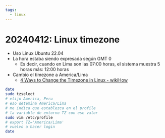 ```yaml
---
tags:
  - linux
---
```


# 20240412: Linux timezone

- Uso Linux Ubuntu 22.04
- La hora estaba siendo expresada según GMT 0
	- Es decir, cuando en Lima son las 07:00 horas, el sistema muestra 5 horas más: 12:00 horas
- Cambio el timezone a America/Lima
	- [4 Ways to Change the Timezone in Linux - wikiHow](https://www.wikihow.com/Change-the-Timezone-in-Linux)

```sh
date
sudo tzselect
# elijo America, Peru
# eso detemina America/Lima
# me indica que establezca en el profile
# la variable de entorno TZ con ese valor
sudo vim /etc/profile
# export TZ='America/Lima'
# vuelvo a hacer login
date
```